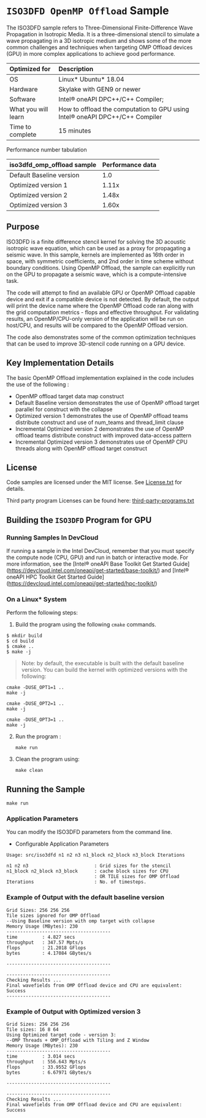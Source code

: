 ﻿# `ISO3DFD OpenMP Offload` Sample

The ISO3DFD sample refers to Three-Dimensional Finite-Difference Wave Propagation in Isotropic Media.  It is a three-dimensional stencil to simulate a wave propagating in a 3D isotropic medium and shows some of the more common challenges and techniques when targeting OMP Offload devices (GPU) in more complex applications to achieve good performance. 

| Optimized for                       | Description
|:---                               |:---
| OS                                | Linux* Ubuntu* 18.04
| Hardware                          | Skylake with GEN9 or newer
| Software                          | Intel&reg; oneAPI DPC++/C++ Compiler;
| What you will learn               | How to offload the computation to GPU using Intel&reg; oneAPI DPC++/C++ Compiler
| Time to complete                  | 15 minutes

Performance number tabulation

| iso3dfd_omp_offload sample            | Performance data
|:---                               	|:---
| Default Baseline version              | 1.0
| Optimized version 1	                | 1.11x
| Optimized version 2	                | 1.48x
| Optimized version 3	                | 1.60x


## Purpose

ISO3DFD is a finite difference stencil kernel for solving the 3D acoustic isotropic wave equation, which can be used as a proxy for propagating a seismic wave. In this sample, kernels are implemented as 16th order in space, with symmetric coefficients, and 2nd order in time scheme without boundary conditions. Using OpenMP Offload, the sample can explicitly run on the GPU to propagate a seismic wave, which is a compute-intensive task.

The code will attempt to find an available GPU or OpenMP Offload capable device and exit if a compatible device is not detected. By default, the output will print the device name where the OpenMP Offload code ran along with the grid computation metrics - flops and effective throughput. For validating results, an OpenMP/CPU-only version of the application will be run on host/CPU, and results will be compared to the OpenMP Offload version.

The code also demonstrates some of the common optimization techniques that can be used to improve 3D-stencil code running on a GPU device.
 
## Key Implementation Details 

The basic OpenMP Offload implementation explained in the code includes the use of the following : 
* OpenMP offload target data map construct
* Default Baseline version demonstrates the use of OpenMP offload target parallel for construct with the collapse 
* Optimized version 1 demonstrates the use of OpenMP offload teams distribute construct and use of num_teams and thread_limit clause
* Incremental Optimized version 2 demonstrates the use of OpenMP offload teams distribute construct with improved data-access pattern
* Incremental Optimized version 3 demonstrates use of OpenMP CPU threads along with OpenMP offload target construct

 
## License  

Code samples are licensed under the MIT license. See
[License.txt](https://github.com/oneapi-src/oneAPI-samples/blob/master/License.txt) for details.

Third party program Licenses can be found here: [third-party-programs.txt](https://github.com/oneapi-src/oneAPI-samples/blob/master/third-party-programs.txt)


## Building the `ISO3DFD` Program for GPU

### Running Samples In DevCloud
If running a sample in the Intel DevCloud, remember that you must specify the compute node (CPU, GPU) and run in batch or interactive mode. For more information, see the [Intel&reg; oneAPI Base Toolkit Get Started Guide] (https://devcloud.intel.com/oneapi/get-started/base-toolkit/) and [Intel&reg; oneAPI HPC Toolkit Get Started Guide] (https://devcloud.intel.com/oneapi/get-started/hpc-toolkit/)

### On a Linux* System
Perform the following steps:
1. Build the program using the following `cmake` commands. 
``` 
$ mkdir build
$ cd build
$ cmake ..
$ make -j
```

> Note: by default, the executable is built with the default baseline version. You can build the kernel with optimized versions with the following:
```
cmake -DUSE_OPT1=1 ..
make -j
```
```
cmake -DUSE_OPT2=1 ..
make -j
```
```
cmake -DUSE_OPT3=1 ..
make -j
```

2. Run the program :
    ```
    make run
    ```

3. Clean the program using:
    ```
    make clean
    ```

## Running the Sample
```
make run
```

### Application Parameters 
You can modify the ISO3DFD parameters from the command line.
   * Configurable Application Parameters   
	
	Usage: src/iso3dfd n1 n2 n3 n1_block n2_block n3_block Iterations

 	n1 n2 n3                       	: Grid sizes for the stencil
 	n1_block n2_block n3_block     	: cache block sizes for CPU
                                	: OR TILE sizes for OMP Offload
 	Iterations                     	: No. of timesteps.

### Example of Output with the default baseline version
```
Grid Sizes: 256 256 256
Tile sizes ignored for OMP Offload
--Using Baseline version with omp target with collapse
Memory Usage (MBytes): 230
--------------------------------------
time         : 4.827 secs
throughput   : 347.57 Mpts/s
flops        : 21.2018 GFlops
bytes        : 4.17084 GBytes/s

--------------------------------------

--------------------------------------
Checking Results ...
Final wavefields from OMP Offload device and CPU are equivalent: Success
--------------------------------------
```

### Example of Output with Optimized version 3
```
Grid Sizes: 256 256 256
Tile sizes: 16 8 64
Using Optimized target code - version 3:
--OMP Threads + OMP_Offload with Tiling and Z Window
Memory Usage (MBytes): 230
--------------------------------------
time         : 3.014 secs
throughput   : 556.643 Mpts/s
flops        : 33.9552 GFlops
bytes        : 6.67971 GBytes/s

--------------------------------------

--------------------------------------
Checking Results ...
Final wavefields from OMP Offload device and CPU are equivalent: Success

```
